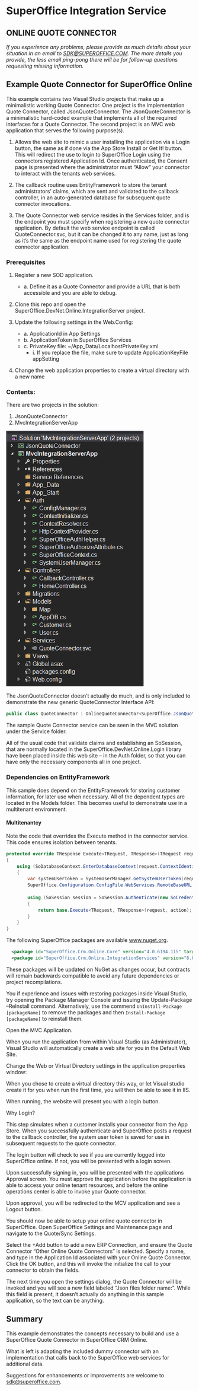# SuperOffice Integration Service

## ONLINE QUOTE CONNECTOR

*If you experience any problems, please provide as much details about your situation in an email to SDK@SUPEROFFICE.COM.  The more details you provide, the less email ping-pong there will be for follow-up questions requesting missing information.*

## Example Quote Connector for SuperOffice Online

This example contains two Visual Studio projects that make up a minimalistic working Quote Connector. 
One project is the implementation Quote Connector, called JsonQuoteConnector. The JsonQuoteConnector is a minimalistic hard-coded example that implements all of the required interfaces for a Quote Connector.
The second project is an MVC web application that serves the following purpose(s).

1. Allows the web site to mimic a user installing the application via a Login button, the same as if done via the App Store Install or Get It! button. This will redirect the use to login to SuperOffice Login using the connectors registered Application Id. Once authenticated, the Consent page is presented where the administrator must “Allow” your connector to interact with the tenants web services.

2. The callback routine uses EntityFramework to store the tenant administrators’ claims, which are sent and validated to the callback controller, in an auto-generated database for subsequent quote connector invocations.

3. The Quote Connector web service resides in the Services folder, and is the endpoint you must specify when registering a new quote connector application. By default the web service endpoint is called QuoteConnector.svc, but it can be changed it to any name, just as long as it’s the same as the endpoint name used for registering the quote connector application.

### Prerequisites

1. Register a new SOD application.
    - a. Define it as a Quote Connector and provide a URL that is both accessible and you are able to debug.

2. Clone this repo and open the SuperOffice.DevNet.Online.IntegrationServer project.

3. Update the following settings in the Web.Config:
    - a. ApplicationId in App Settings
    - b. ApplicationToken in SuperOffice Services
    - c. PrivateKey file: ~/App_Data/LocalhostPrivateKey.xml
        - i. If you replace the file, make sure to update ApplicationKeyFile appSetting

4. Change the web application properties to create a virtual directory with a new name

### Contents:

There are two projects in the solution:

1. JsonQuoteConnector
2. MvcIntegrationServerApp

![ProjectImage](/media/online-integration-server-project.png)

The JsonQuoteConnector doesn’t actually do much, and is only included to demonstrate the new generic QuoteConnector Interface API:

```csharp
public class QuoteConnector : OnlineQuoteConnector<SuperOffice.JsonQuoteConnector>
```

The sample Quote Connector service can be seen in the MVC solution under the Service folder.

All of the usual code that validate claims and establishing an SoSession, that are normally located in the SuperOffice.DevNet.Online.Login library have been placed inside this web site – in the Auth folder, so that you can have only the necessary components all in one project.

### Dependencies on EntityFramework

This sample does depend on the EntityFramework for storing customer information, for later use when necessary. All of the dependent types are located in the Models folder. This becomes useful to demonstrate use in a multitenant environment.

#### Multitenantcy

Note the code that overrides the Execute method in the connector service. This code ensures isolation between tenants.

```csharp
protected override TResponse Execute<TRequest, TResponse>(TRequest request, Action<IQuoteConnector, TResponse> action)
{
    using (SoDatabaseContext.EnterDatabaseContext(request.ContextIdentifier))
    {
        var systemUserToken = SystemUserManager.GetSystemUserToken(request.ContextIdentifier);
        SuperOffice.Configuration.ConfigFile.WebServices.RemoteBaseURL = systemUserToken.NetserverUrl;

        using (SoSession session = SoSession.Authenticate(new SoCredentials() { Ticket = systemUserToken.Ticket }))
        {
            return base.Execute<TRequest, TResponse>(request, action);
        }
    }
}
```

The following SuperOffice packages are available www.nuget.org.

```xml
  <package id="SuperOffice.Crm.Online.Core" version="4.0.6194.115" targetFramework="net451" />
  <package id="SuperOffice.Crm.Online.IntegrationServices" version="8.0.6144.342" targetFramework="net451" />
```

These packages will be updated on NuGet as changes occur, but contracts will remain backwards compatible to avoid any future dependencies or project recompilations.

You if experience and issues with restoring packages inside Visual Studio, try opening the Package Manager Console and issuing the Update-Package –ReInstall command. Alternatively, use the commend ```UnInstall-Package [packageName]``` to remove the packages and then ```Install-Package [packageName]``` to reinstall them.

Open the MVC Application.

When you run the application from within Visual Studio (as Administrator), Visual Studio will automatically create a web site for you in the Default Web Site.

Change the Web or Virtual Directory settings in the application properties window:

When you chose to create a virtual directory this way, or let Visual studio create it for you when run the first time, you will then be able to see it in IIS.

When running, the website will present you with a login button.

Why Login?

This step simulates when a customer installs your connector from the App Store. When you successfully authenticate and SuperOffice posts a request to the callback controller, the system user token is saved for use in subsequent requests to the quote connector.

The login button will check to see if you are currently logged into SuperOffice online. If not, you will be presented with a login screen.

Upon successfully signing in, you will be presented with the applications Approval screen. You must approve the application before the application is able to access your online tenant resources, and before the online operations center is able to invoke your Quote connector.

Upon approval, you will be redirected to the MCV application and see a Logout button.

You should now be able to setup your online quote connector in SuperOffice. Open SuperOffice Settings and Maintenance page and navigate to the Quote/Sync Settings.

Select the +Add button to add a new ERP Connection, and ensure the Quote Connector “Other Online Quote Connectors” is selected. Specify a name, and type in the Application Id associated with your Online Quote Connector.
Click the OK button, and this will invoke the initialize the call to your connector to obtain the fields.

The next time you open the settings dialog, the Quote Connector will be invoked and you will see a new field labeled “Json files folder name:”. While this field is present, it doesn’t actually do anything in this sample application, so the text can be anything.

## Summary

This example demonstrates the concepts necessary to build and use a SuperOffice Quote Connector in SuperOffice CRM Online.

What is left is adapting the included dummy connector with an implementation that calls back to the SuperOffice web services for additional data.

Suggestions for enhancements or improvements are welcome to sdk@superoffice.com.
